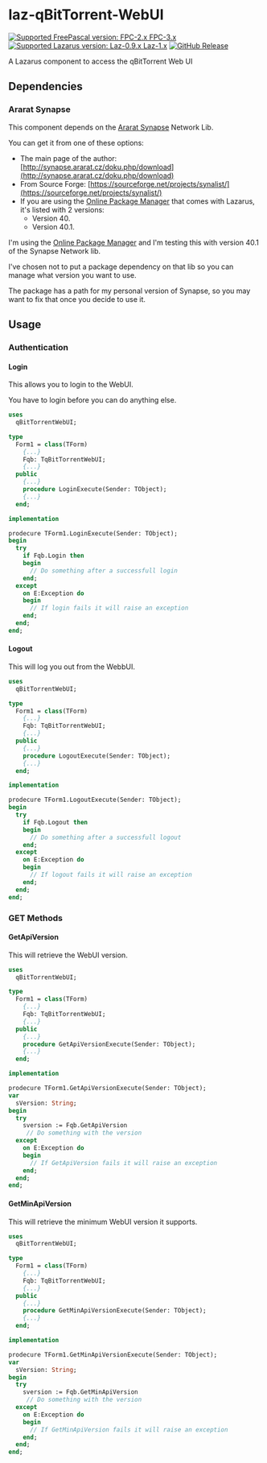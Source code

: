 # laz-qBitTorrent-WebUI
[![Supported FreePascal version: FPC-2.x FPC-3.x](https://img.shields.io/badge/Free%20Pascal-2.x~3.x-blue.svg)](https://github.com/gcarreno/laz-qBitTorrent-WebUI) [![Supported Lazarus version: Laz-0.9.x Laz-1.x](https://img.shields.io/badge/Lazarus-0.9.x~1.x-blue.svg)](https://github.com/gcarreno/laz-qBitTorrent-WebUI) [![GitHub Release](https://img.shields.io/github/release/gcarreno/laz-qBitTorrent-WebUI.svg)](https://github.com/gcarreno/laz-qBitTorrent-WebUI/releases)

A Lazarus component to access the qBitTorrent Web UI

## Dependencies

### Ararat Synapse

This component depends on the [Ararat Synapse](http://synapse.ararat.cz/doku.php/start) Network Lib.

You can get it from one of these options:

 * The main page of the author: [http://synapse.ararat.cz/doku.php/download](http://synapse.ararat.cz/doku.php/download)
 * From Source Forge: [https://sourceforge.net/projects/synalist/](https://sourceforge.net/projects/synalist/)
 * If you are using the [Online Package Manager](http://wiki.freepascal.org/Online_Package_Manager) that comes with Lazarus, it's listed with 2 versions:
   * Version 40.
   * Version 40.1.

I'm using the [Online Package Manager](http://wiki.freepascal.org/Online_Package_Manager) and I'm testing this with version 40.1 of the Synapse Network lib.

I've chosen not to put a package dependency on that lib so you can manage what version you want to use.

The package has a path for my personal version of Synapse, so you may want to fix that once you decide to use it.

## Usage

### Authentication

#### Login

This allows you to login to the WebUI.

You have to login before you can do anything else.

```Pascal
uses
  qBitTorrentWebUI;

type
  Form1 = class(TForm)
    {...}
    Fqb: TqBitTorrentWebUI;
    {...}
  public
    {...}
    procedure LoginExecute(Sender: TObject);
    {...}
  end;

implementation

prodecure TForm1.LoginExecute(Sender: TObject);
begin
  try
    if Fqb.Login then
    begin
      // Do something after a successfull login
    end;
  except
    on E:Exception do
    begin
      // If login fails it will raise an exception
    end;
  end;
end;

```

#### Logout

This will log you out from the WebbUI.

```Pascal
uses
  qBitTorrentWebUI;

type
  Form1 = class(TForm)
    {...}
    Fqb: TqBitTorrentWebUI;
    {...}
  public
    {...}
    procedure LogoutExecute(Sender: TObject);
    {...}
  end;

implementation

prodecure TForm1.LogoutExecute(Sender: TObject);
begin
  try
    if Fqb.Logout then
    begin
      // Do something after a successfull logout
    end;
  except
    on E:Exception do
    begin
      // If logout fails it will raise an exception
    end;
  end;
end;

```

### GET Methods

#### GetApiVersion

This will retrieve the WebUI version.

```Pascal
uses
  qBitTorrentWebUI;

type
  Form1 = class(TForm)
    {...}
    Fqb: TqBitTorrentWebUI;
    {...}
  public
    {...}
    procedure GetApiVersionExecute(Sender: TObject);
    {...}
  end;

implementation

prodecure TForm1.GetApiVersionExecute(Sender: TObject);
var
  sVersion: String;
begin
  try
    sversion := Fqb.GetApiVersion
     // Do something with the version
  except
    on E:Exception do
    begin
      // If GetApiVersion fails it will raise an exception
    end;
  end;
end;

```

#### GetMinApiVersion

This will retrieve the minimum WebUI version it supports.

```Pascal
uses
  qBitTorrentWebUI;

type
  Form1 = class(TForm)
    {...}
    Fqb: TqBitTorrentWebUI;
    {...}
  public
    {...}
    procedure GetMinApiVersionExecute(Sender: TObject);
    {...}
  end;

implementation

prodecure TForm1.GetMinApiVersionExecute(Sender: TObject);
var
  sVersion: String;
begin
  try
    sversion := Fqb.GetMinApiVersion
     // Do something with the version
  except
    on E:Exception do
    begin
      // If GetMinApiVersion fails it will raise an exception
    end;
  end;
end;

```
